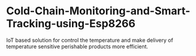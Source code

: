 # Cold-Chain-Monitoring-and-Smart-Tracking-using-Esp8266
IoT based solution for control the temperature and make delivery of temperature sensitive perishable products more efficient.
